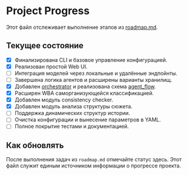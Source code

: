 # Project Progress

Этот файл отслеживает выполнение этапов из [roadmap.md](roadmap.md).

## Текущее состояние

- [x] Финализирована CLI и базовое управление конфигурацией.
- [x] Реализован простой Web UI.
- [ ] Интеграция моделей через локальные и удалённые эндпойнты.
- [ ] Завершена логика агентов и расширены варианты хранилищ.
- [x] Добавлен [orchestrator](orchestrator.md) и реализована схема [agent_flow](agent_flow.md).
- [x] Расширен WBA саморганизующейся классификацией.
- [x] Добавлен модуль consistency checker.
- [x] Добавлен модуль анализа структуры сюжета.
- [ ] Поддержка динамических структур истории.
- [ ] Очистка конфигурации и вынесение параметров в YAML.
- [ ] Полное покрытие тестами и документацией.

## Как обновлять

После выполнения задач из `roadmap.md` отмечайте статус здесь. Этот файл
служит единым источником информации о прогрессе проекта.
